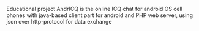 Educational project AndrICQ is the online ICQ chat for android OS cell phones with java-based client part for android and PHP web server, using json over http-protocol for data exchange